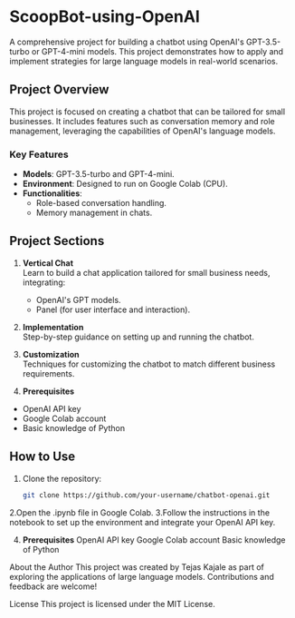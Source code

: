 # ScoopBot-using-OpenAI

A comprehensive project for building a chatbot using OpenAI's GPT-3.5-turbo or GPT-4-mini models. This project demonstrates how to apply and implement strategies for large language models in real-world scenarios.

## Project Overview

This project is focused on creating a chatbot that can be tailored for small businesses. It includes features such as conversation memory and role management, leveraging the capabilities of OpenAI's language models. 

### Key Features
- **Models**: GPT-3.5-turbo and GPT-4-mini.
- **Environment**: Designed to run on Google Colab (CPU).
- **Functionalities**:
  - Role-based conversation handling.
  - Memory management in chats.

## Project Sections
1. **Vertical Chat**  
   Learn to build a chat application tailored for small business needs, integrating:
   - OpenAI's GPT models.
   - Panel (for user interface and interaction).

2. **Implementation**  
   Step-by-step guidance on setting up and running the chatbot.

3. **Customization**  
   Techniques for customizing the chatbot to match different business requirements.

4. **Prerequisites**
 - OpenAI API key
 - Google Colab account
 - Basic knowledge of Python

## How to Use
1. Clone the repository:
   ```bash
   git clone https://github.com/your-username/chatbot-openai.git
2.Open the .ipynb file in Google Colab.
3.Follow the instructions in the notebook to set up the environment and integrate your OpenAI API key.

4. **Prerequisites**
 OpenAI API key
 Google Colab account
 Basic knowledge of Python

About the Author
This project was created by Tejas Kajale as part of exploring the applications of large language models. Contributions and feedback are welcome!

License
This project is licensed under the MIT License.


